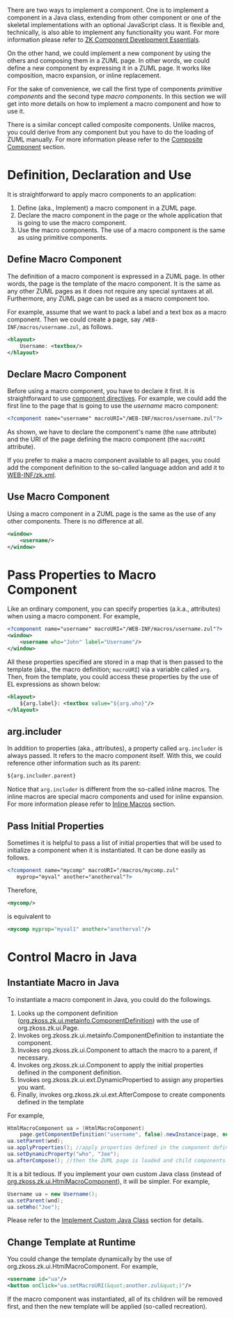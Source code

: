

There are two ways to implement a component. One is to implement a
component in a Java class, extending from other component or one of the
skeletal implementations with an optional JavaScript class. It is
flexible and, technically, is also able to implement any functionality
you want. For more information please refer to [ZK Component Development Essentials](ZK_Component_Development_Essentials).

On the other hand, we could implement a new component by using the
others and composing them in a ZUML page. In other words, we could
define a new component by expressing it in a ZUML page. It works like
composition, macro expansion, or inline replacement.

For the sake of convenience, we call the first type of components
*primitive components* and the second type *macro components*. In this
section we will get into more details on how to implement a macro
component and how to use it.

There is a similar concept called composite components. Unlike macros,
you could derive from any component but you have to do the loading of
ZUML manually. For more information please refer to the [Composite Component]({{site.baseurl}}/zk_dev_ref/ui_composing/composite_component)
section.

# Definition, Declaration and Use

It is straightforward to apply macro components to an application:

1.  Define (aka., Implement) a macro component in a ZUML page.
2.  Declare the macro component in the page or the whole application
    that is going to use the macro component.
3.  Use the macro components. The use of a macro component is the same
    as using primitive components.

## Define Macro Component

The definition of a macro component is expressed in a ZUML page. In
other words, the page is the template of the macro component. It is the
same as any other ZUML pages as it does not require any special syntaxes
at all. Furthermore, any ZUML page can be used as a macro component too.

For example, assume that we want to pack a label and a text box as a
macro component. Then we could create a page, say
`/WEB-INF/macros/username.zul`, as follows.

```xml
<hlayout>
    Username: <textbox/>
</hlayout>
```

## Declare Macro Component

Before using a macro component, you have to declare it first. It is
straightforward to use [component directives](ZUML_Reference/ZUML/Processing_Instructions/component).
For example, we could add the first line to the page that is going to
use the *username* macro component:

```xml
<?component name="username" macroURI="/WEB-INF/macros/username.zul"?>
```

As shown, we have to declare the component's name (the `name` attribute)
and the URI of the page defining the macro component (the `macroURI`
attribute).

If you prefer to make a macro component available to all pages, you
could add the component definition to the so-called language addon and
add it to
[WEB-INF/zk.xml]({{site.baseurl}}/zk_config_ref/the_language-config_element).

## Use Macro Component

Using a macro component in a ZUML page is the same as the use of any
other components. There is no difference at all.

```xml
<window>
    <username/>
</window>
```

# Pass Properties to Macro Component

Like an ordinary component, you can specify properties (a.k.a.,
attributes) when using a macro component. For example,

```xml
<?component name="username" macroURI="/WEB-INF/macros/username.zul"?>
<window>
    <username who="John" label="Username"/>
</window>
```

All these properties specified are stored in a map that is then passed
to the template (aka., the macro definition; `macroURI`) via a variable
called `arg`. Then, from the template, you could access these properties
by the use of EL expressions as shown below:

```xml
<hlayout>
    ${arg.label}: <textbox value="${arg.who}"/>
</hlayout>
```

## arg.includer

In addition to properties (aka., attributes), a property called
`arg.includer` is always passed. It refers to the macro component
itself. With this, we could reference other information such as its
parent:

```xml
${arg.includer.parent}
```

Notice that `arg.includer` is different from the so-called inline
macros. The inline macros are special macro components and used for
inline expansion. For more information please refer to [Inline Macros]({{site.baseurl}}/zk_dev_ref/ui_composing/macro_component/inline_macros)
section.

## Pass Initial Properties

Sometimes it is helpful to pass a list of initial properties that will
be used to initialize a component when it is instantiated. It can be
done easily as follows.

```xml
<?component name="mycomp" macroURI="/macros/mycomp.zul"
   myprop="myval" another="anotherval"?>
```

Therefore,

```xml
<mycomp/>
```

is equivalent to

```xml
<mycomp myprop="myval1" another="anotherval"/>
```

# Control Macro in Java

## Instantiate Macro in Java

To instantiate a macro component in Java, you could do the followings.

1.  Looks up the component definition
    ([org.zkoss.zk.ui.metainfo.ComponentDefinition](https://www.zkoss.org/javadoc/latest/zk/org/zkoss/zk/ui/metainfo/ComponentDefinition.html))
    with the use of
    <javadoc method="getComponentDefinition(java.lang.String, boolean)">org.zkoss.zk.ui.Page</javadoc>.
2.  Invokes
    <javadoc method="newInstance(org.zkoss.zk.ui.Page, java.lang.String)">org.zkoss.zk.ui.metainfo.ComponentDefinition</javadoc>
    to instantiate the component.
3.  Invokes
    <javadoc method="setParent(org.zkoss.zk.ui.Component)">org.zkoss.zk.ui.Component</javadoc>
    to attach the macro to a parent, if necessary.
4.  Invokes
    <javadoc method="applyProperties()">org.zkoss.zk.ui.Component</javadoc>
    to apply the initial properties defined in the component definition.
5.  Invokes
    <javadoc method="setDynamicProperty(java.lang.String, java.lang.Object)">org.zkoss.zk.ui.ext.DynamicPropertied</javadoc>
    to assign any properties you want.
6.  Finally, invokes
    <javadoc method="afterCompose()">org.zkoss.zk.ui.ext.AfterCompose</javadoc>
    to create components defined in the template

For example,

```java
HtmlMacroComponent ua = (HtmlMacroComponent)
    page.getComponentDefinition("username", false).newInstance(page, null);
ua.setParent(wnd);
ua.applyProperties(); //apply properties defined in the component definition
ua.setDynamicProperty("who", "Joe");
ua.afterCompose(); //then the ZUML page is loaded and child components are created
```

It is a bit tedious. If you implement your own custom Java class
(instead of [org.zkoss.zk.ui.HtmlMacroComponent](https://www.zkoss.org/javadoc/latest/zk/org/zkoss/zk/ui/HtmlMacroComponent.html)), it
will be simpler. For example,

```java
Username ua = new Username();
ua.setParent(wnd);
ua.setWho("Joe");
```

Please refer to the [Implement Custom Java Class]({{site.baseurl}}/zk_dev_ref/ui_composing/macro_component/implement_custom_java_class)
section for details.

## Change Template at Runtime

You could change the template dynamically by the use of
<javadoc method="setMacroURI(java.lang.String)">org.zkoss.zk.ui.HtmlMacroComponent</javadoc>.
For example,

```xml
<username id="ua"/>
<button onClick="ua.setMacroURI(&quot;another.zul&quot;)"/>
```

If the macro component was instantiated, all of its children will be
removed first, and then the new template will be applied (so-called
recreation).
